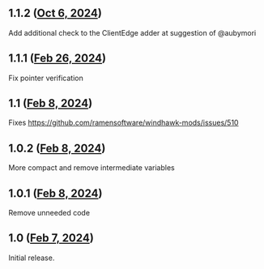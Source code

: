 ## 1.1.2 ([Oct 6, 2024](https://github.com/ramensoftware/windhawk-mods/blob/4e8186fedde55e38422264383447bbb570fde161/mods/classic-theme-explorer-lite.wh.cpp))

Add additional check to the ClientEdge adder at suggestion of @aubymori

## 1.1.1 ([Feb 26, 2024](https://github.com/ramensoftware/windhawk-mods/blob/18d5efea01fa89ff790e60cfaa923698a2374ee8/mods/classic-theme-explorer-lite.wh.cpp))

Fix pointer verification

## 1.1 ([Feb 8, 2024](https://github.com/ramensoftware/windhawk-mods/blob/330018f93318cc849d5ebb26006a21aad2ed8a18/mods/classic-theme-explorer-lite.wh.cpp))

Fixes https://github.com/ramensoftware/windhawk-mods/issues/510

## 1.0.2 ([Feb 8, 2024](https://github.com/ramensoftware/windhawk-mods/blob/a396776d1e1bc2f25c8b898e7d092817ca3e9c74/mods/classic-theme-explorer-lite.wh.cpp))

More compact and remove intermediate variables

## 1.0.1 ([Feb 8, 2024](https://github.com/ramensoftware/windhawk-mods/blob/16ec4fb987cbc4f878aa13cdda25244e670373c2/mods/classic-theme-explorer-lite.wh.cpp))

Remove unneeded code

## 1.0 ([Feb 7, 2024](https://github.com/ramensoftware/windhawk-mods/blob/c52bd77cb562f15e2f3a0b639aa2df961103fb41/mods/classic-theme-explorer-lite.wh.cpp))

Initial release.
